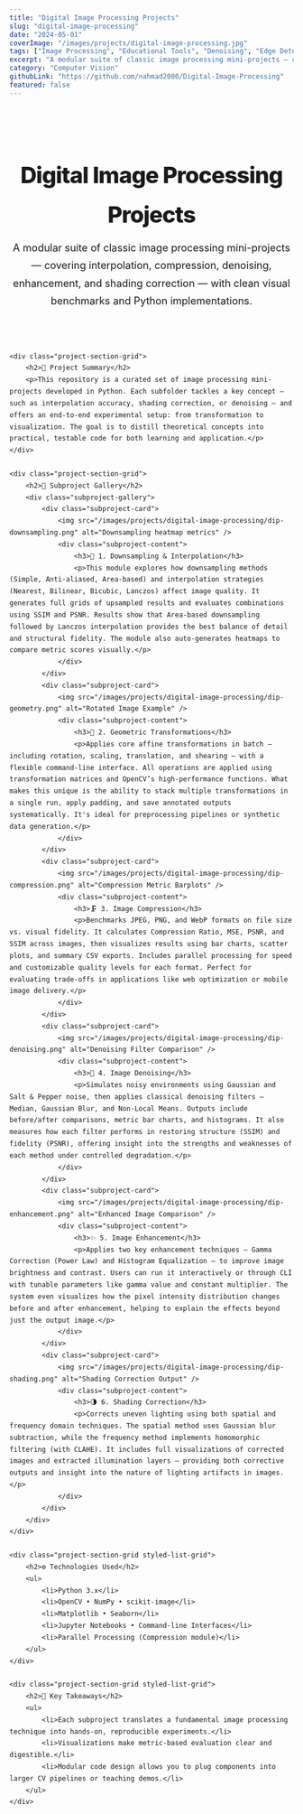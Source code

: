 ```yaml
---
title: "Digital Image Processing Projects"
slug: "digital-image-processing"
date: "2024-05-01"
coverImage: "/images/projects/digital-image-processing.jpg"
tags: ["Image Processing", "Educational Tools", "Denoising", "Edge Detection", "Visualization"]
excerpt: "A modular suite of classic image processing mini-projects — covering interpolation, compression, denoising, enhancement, and shading correction — with clean visual benchmarks and Python implementations."
category: "Computer Vision"
githubLink: "https://github.com/nahmad2000/Digital-Image-Processing"
featured: false
---
```


<style>
    .project-container-grid {
        font-family: 'Inter', sans-serif;
        line-height: 1.75;
    }
    .project-header-grid {
        text-align: center;
        padding: 2rem 0;
        border-bottom: 1px solid hsl(var(--border));
        margin-bottom: 2.5rem;
    }
    .project-header-grid h1 {
        font-size: 2.5rem;
        font-weight: 800;
        letter-spacing: -0.025em;
        margin-bottom: 0.5rem;
    }
    .project-header-grid p.subtitle {
        font-size: 1.125rem;
        color: hsl(var(--muted-foreground));
        max-width: 700px;
        margin: 0 auto;
    }
    .project-section-grid {
        margin-bottom: 3rem;
    }
    .project-section-grid h2 {
        font-size: 1.75rem;
        font-weight: 700;
        color: hsl(var(--primary));
        margin-bottom: 1.5rem;
        padding-bottom: 0.5rem;
        border-bottom: 2px solid hsl(var(--primary) / 0.1);
    }
    .subproject-gallery {
        display: grid;
        grid-template-columns: repeat(auto-fit, minmax(300px, 1fr));
        gap: 1.5rem;
    }
    .subproject-card {
        background: hsl(var(--card));
        border: 1px solid hsl(var(--border));
        border-radius: 0.75rem;
        overflow: hidden;
        transition: all 0.3s ease;
        box-shadow: 0 2px 8px rgba(0,0,0,0.05);
    }
    .subproject-card:hover {
        transform: translateY(-5px);
        box-shadow: 0 8px 20px rgba(0,0,0,0.08);
    }
    .subproject-card img {
        width: 100%;
        /* REMOVED FIXED HEIGHT to allow aspect ratio to be maintained */
        /* height: 250px; */
        object-fit: cover;
        border-bottom: 1px solid hsl(var(--border));
    }
    .subproject-content {
        padding: 1.5rem;
    }
    .subproject-content h3 {
        font-size: 1.25rem;
        font-weight: 700;
        margin-top: 0;
        margin-bottom: 0.75rem;
    }
    .subproject-content p {
        font-size: 0.95rem;
        color: hsl(var(--muted-foreground));
        margin-bottom: 0;
    }
    .styled-list-grid ul {
        list-style-type: none;
        padding: 0;
    }
    .styled-list-grid li {
        background-color: hsl(var(--secondary));
        padding: 0.75rem 1rem;
        border-radius: 0.5rem;
        margin-bottom: 0.5rem;
        border-left: 4px solid hsl(var(--primary));
    }
</style>

<div class="project-container-grid">
    <div class="project-header-grid">
        <h1>Digital Image Processing Projects</h1>
        <p class="subtitle">A modular suite of classic image processing mini-projects — covering interpolation, compression, denoising, enhancement, and shading correction — with clean visual benchmarks and Python implementations.</p>
    </div>

    <div class="project-section-grid">
        <h2>🧠 Project Summary</h2>
        <p>This repository is a curated set of image processing mini-projects developed in Python. Each subfolder tackles a key concept — such as interpolation accuracy, shading correction, or denoising — and offers an end-to-end experimental setup: from transformation to visualization. The goal is to distill theoretical concepts into practical, testable code for both learning and application.</p>
    </div>

    <div class="project-section-grid">
        <h2>📂 Subproject Gallery</h2>
        <div class="subproject-gallery">
            <div class="subproject-card">
                <img src="/images/projects/digital-image-processing/dip-downsampling.png" alt="Downsampling heatmap metrics" />
                <div class="subproject-content">
                    <h3>🔻 1. Downsampling & Interpolation</h3>
                    <p>This module explores how downsampling methods (Simple, Anti-aliased, Area-based) and interpolation strategies (Nearest, Bilinear, Bicubic, Lanczos) affect image quality. It generates full grids of upsampled results and evaluates combinations using SSIM and PSNR. Results show that Area-based downsampling followed by Lanczos interpolation provides the best balance of detail and structural fidelity. The module also auto-generates heatmaps to compare metric scores visually.</p>
                </div>
            </div>
            <div class="subproject-card">
                <img src="/images/projects/digital-image-processing/dip-geometry.png" alt="Rotated Image Example" />
                <div class="subproject-content">
                    <h3>🔄 2. Geometric Transformations</h3>
                    <p>Applies core affine transformations in batch — including rotation, scaling, translation, and shearing — with a flexible command-line interface. All operations are applied using transformation matrices and OpenCV’s high-performance functions. What makes this unique is the ability to stack multiple transformations in a single run, apply padding, and save annotated outputs systematically. It's ideal for preprocessing pipelines or synthetic data generation.</p>
                </div>
            </div>
            <div class="subproject-card">
                <img src="/images/projects/digital-image-processing/dip-compression.png" alt="Compression Metric Barplots" />
                <div class="subproject-content">
                    <h3>🗜️ 3. Image Compression</h3>
                    <p>Benchmarks JPEG, PNG, and WebP formats on file size vs. visual fidelity. It calculates Compression Ratio, MSE, PSNR, and SSIM across images, then visualizes results using bar charts, scatter plots, and summary CSV exports. Includes parallel processing for speed and customizable quality levels for each format. Perfect for evaluating trade-offs in applications like web optimization or mobile image delivery.</p>
                </div>
            </div>
            <div class="subproject-card">
                <img src="/images/projects/digital-image-processing/dip-denoising.png" alt="Denoising Filter Comparison" />
                <div class="subproject-content">
                    <h3>🧹 4. Image Denoising</h3>
                    <p>Simulates noisy environments using Gaussian and Salt & Pepper noise, then applies classical denoising filters — Median, Gaussian Blur, and Non-Local Means. Outputs include before/after comparisons, metric bar charts, and histograms. It also measures how each filter performs in restoring structure (SSIM) and fidelity (PSNR), offering insight into the strengths and weaknesses of each method under controlled degradation.</p>
                </div>
            </div>
            <div class="subproject-card">
                <img src="/images/projects/digital-image-processing/dip-enhancement.png" alt="Enhanced Image Comparison" />
                <div class="subproject-content">
                    <h3>✨ 5. Image Enhancement</h3>
                    <p>Applies two key enhancement techniques — Gamma Correction (Power Law) and Histogram Equalization — to improve image brightness and contrast. Users can run it interactively or through CLI with tunable parameters like gamma value and constant multiplier. The system even visualizes how the pixel intensity distribution changes before and after enhancement, helping to explain the effects beyond just the output image.</p>
                </div>
            </div>
            <div class="subproject-card">
                <img src="/images/projects/digital-image-processing/dip-shading.png" alt="Shading Correction Output" />
                <div class="subproject-content">
                    <h3>🌗 6. Shading Correction</h3>
                    <p>Corrects uneven lighting using both spatial and frequency domain techniques. The spatial method uses Gaussian blur subtraction, while the frequency method implements homomorphic filtering (with CLAHE). It includes full visualizations of corrected images and extracted illumination layers — providing both corrective outputs and insight into the nature of lighting artifacts in images.</p>
                </div>
            </div>
        </div>
    </div>

    <div class="project-section-grid styled-list-grid">
        <h2>⚙️ Technologies Used</h2>
        <ul>
            <li>Python 3.x</li>
            <li>OpenCV • NumPy • scikit-image</li>
            <li>Matplotlib • Seaborn</li>
            <li>Jupyter Notebooks • Command-line Interfaces</li>
            <li>Parallel Processing (Compression module)</li>
        </ul>
    </div>

    <div class="project-section-grid styled-list-grid">
        <h2>🧠 Key Takeaways</h2>
        <ul>
            <li>Each subproject translates a fundamental image processing technique into hands-on, reproducible experiments.</li>
            <li>Visualizations make metric-based evaluation clear and digestible.</li>
            <li>Modular code design allows you to plug components into larger CV pipelines or teaching demos.</li>
        </ul>
    </div>
</div>